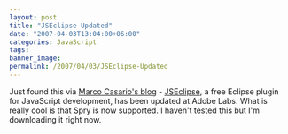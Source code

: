 ```yaml
---
layout: post
title: "JSEclipse Updated"
date: "2007-04-03T13:04:00+06:00"
categories: JavaScript 
tags: 
banner_image: 
permalink: /2007/04/03/JSEclipse-Updated
---
```


Just found this via <a href="http://casario.blogs.com/mmworld/2007/04/jseclipse_an_ad.html">Marco Casario's blog</a> - <a href="http://labs.adobe.com/technologies/jseclipse/">JSEclipse</a>, a free Eclipse plugin for JavaScript development, has been updated at Adobe Labs. What is really cool is that Spry is now supported. I haven't tested this but I'm downloading it right now.